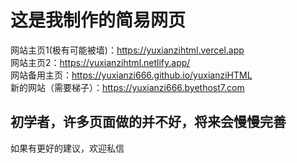 ﻿# 这是我制作的简易网页
网站主页1(极有可能被墙)：https://yuxianzihtml.vercel.app</br>
网站主页2：https://yuxianzihtml.netlify.app/</br>
网站备用主页：https://yuxianzi666.github.io/yuxianziHTML</br>
新的网站（需要梯子）：https://yuxianzi666.byethost7.com
## 初学者，许多页面做的并不好，将来会慢慢完善
如果有更好的建议，欢迎私信
